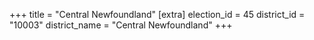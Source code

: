 +++
title = "Central Newfoundland"
[extra]
election_id = 45
district_id = "10003"
district_name = "Central Newfoundland"
+++
